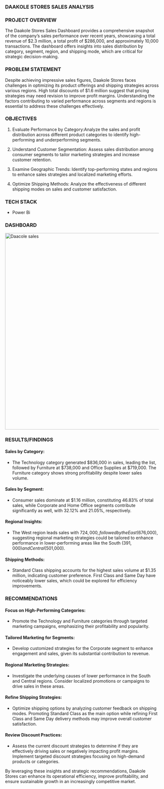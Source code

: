 ### DAAKOLE STORES SALES ANALYSIS

### PROJECT OVERVIEW
The Daakole Stores Sales Dashboard provides a comprehensive snapshot of the company’s sales performance over recent years, showcasing a total revenue of $2.3 million, a total profit of $286,000, and approximately 10,000 transactions. The dashboard offers insights into sales distribution by category, segment, region, and shipping mode, which are critical for strategic decision-making.

### PROBLEM STATEMENT
Despite achieving impressive sales figures, Daakole Stores faces challenges in optimizing its product offerings and shipping strategies across various regions. High total discounts of $1.6 million suggest that pricing strategies may need revision to improve profit margins. Understanding the factors contributing to varied performance across segments and regions is essential to address these challenges effectively.

### OBJECTIVES

1. Evaluate Performance by Category:Analyze the sales and profit distribution across different product categories to identify high-performing and underperforming segments.

2. Understand Customer Segmentation: Assess sales distribution among consumer segments to tailor marketing strategies and increase customer retention.

3. Examine Geographic Trends: Identify top-performing states and regions to enhance sales strategies and localized marketing efforts.

4. Optimize Shipping Methods: Analyze the effectiveness of different shipping modes on sales and customer satisfaction.

### TECH STACK
- Power Bi

### DASHBOARD


<img width="1113" height="642" alt="Daacole sales" src="https://github.com/user-attachments/assets/d6fb5db0-8655-4f60-b192-d4b3700577b5" />


### RESULTS/FINDINGS

#### Sales by Category:
- The Technology category generated $836,000 in sales, leading the list, followed by Furniture at $738,000 and Office Supplies at $719,000. The Furniture category shows strong profitability despite lower sales 
  volume.
#### Sales by Segment:
- Consumer sales dominate at $1.16 million, constituting 46.83% of total sales, while Corporate and Home Office segments contribute significantly as well, with 32.12% and 21.05%, respectively.

#### Regional Insights:
- The West region leads sales with $724,000, followed by the East ($676,000), suggesting regional marketing strategies could be tailored to enhance performance in lower-performing areas like the South ($391,000) and Central ($501,000).

#### Shipping Methods:
- Standard Class shipping accounts for the highest sales volume at $1.35 million, indicating customer preference. First Class and Same Day have noticeably lower sales, which could be explored for efficiency improvements.

### RECOMMENDATIONS

#### Focus on High-Performing Categories:
- Promote the Technology and Furniture categories through targeted marketing campaigns, emphasizing their profitability and popularity.

#### Tailored Marketing for Segments:
- Develop customized strategies for the Corporate segment to enhance engagement and sales, given its substantial contribution to revenue.

#### Regional Marketing Strategies:
- Investigate the underlying causes of lower performance in the South and Central regions. Consider localized promotions or campaigns to drive sales in these areas.

#### Refine Shipping Strategies:
- Optimize shipping options by analyzing customer feedback on shipping modes. Promoting Standard Class as the main option while refining First Class and Same Day delivery methods may improve overall customer satisfaction.

#### Review Discount Practices:
- Assess the current discount strategies to determine if they are effectively driving sales or negatively impacting profit margins. Implement targeted discount strategies focusing on high-demand products or categories.

By leveraging these insights and strategic recommendations, Daakole Stores can enhance its operational efficiency, improve profitability, and ensure sustainable growth in an increasingly competitive market.
